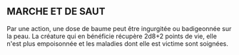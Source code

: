 ## MARCHE ET DE SAUT


Par une action, une dose de baume peut être ingurgitée
ou badigeonnée sur la peau. La créature qui en bénéficie
récupère 2d8+2 points de vie, elle n'est plus empoisonnée et
les maladies dont elle est victime sont soignées.
